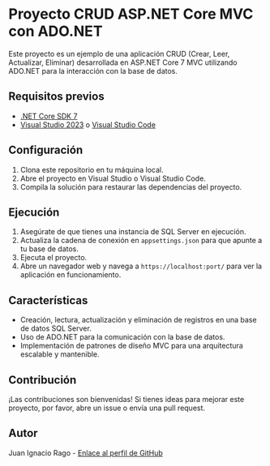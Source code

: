 # Proyecto CRUD ASP.NET Core MVC con ADO.NET

Este proyecto es un ejemplo de una aplicación CRUD (Crear, Leer, Actualizar, Eliminar) desarrollada en ASP.NET Core 7 MVC utilizando ADO.NET para la interacción con la base de datos.

## Requisitos previos

- [.NET Core SDK 7](https://dotnet.microsoft.com/download)
- [Visual Studio 2023](https://visualstudio.microsoft.com/downloads/) o [Visual Studio Code](https://code.visualstudio.com/)

## Configuración

1. Clona este repositorio en tu máquina local.
2. Abre el proyecto en Visual Studio o Visual Studio Code.
3. Compila la solución para restaurar las dependencias del proyecto.

## Ejecución

1. Asegúrate de que tienes una instancia de SQL Server en ejecución.
2. Actualiza la cadena de conexión en `appsettings.json` para que apunte a tu base de datos.
3. Ejecuta el proyecto.
4. Abre un navegador web y navega a `https://localhost:port/` para ver la aplicación en funcionamiento.

## Características

- Creación, lectura, actualización y eliminación de registros en una base de datos SQL Server.
- Uso de ADO.NET para la comunicación con la base de datos.
- Implementación de patrones de diseño MVC para una arquitectura escalable y mantenible.

## Contribución

¡Las contribuciones son bienvenidas! Si tienes ideas para mejorar este proyecto, por favor, abre un issue o envía una pull request.

## Autor

Juan Ignacio Rago - [Enlace al perfil de GitHub](https://github.com/Malinowsk)
